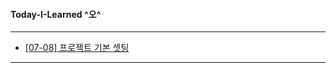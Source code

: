 #### Today-I-Learned ^오^

---

+ [[07-08] 프로젝트 기본 셋팅](https://www.notion.so/07-08-e24a5b5c52224901b361b301ac31a048)

---
